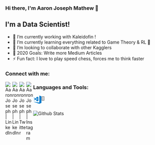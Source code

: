 ### Hi there, I'm Aaron Joseph Mathew 👋

## I'm a Data Scientist!
- 🔭 I’m currently working with Kaleidofin !
- 🌱 I’m currently learning everything related to Game Theory & RL 🤣
- 👯 I’m looking to collaborate with other Kagglers
- 🥅 2020 Goals: Write more Medium Articles
- ⚡ Fun fact: I love to play speed chess, forces me to think faster


### Connect with me:

[<img align="left" alt="AaronJoseph | LinkedIn" width="22px" src="https://cdn.jsdelivr.net/npm/simple-icons@v3/icons/linkedin.svg" />][linkedin]

[<img align="left" alt="AaronJoseph | LinkedIn" width="22px" src="https://cdn.jsdelivr.net/npm/simple-icons@3.4.0/icons/medium.svg" />][medium]

[<img align="left" alt="AaronJoseph | Twitter" width="22px" src="https://cdn.jsdelivr.net/npm/simple-icons@v3/icons/twitter.svg" />][twitter]
[<img align="left" alt="AaronJoseph | Instagram" width="22px" src="https://cdn.jsdelivr.net/npm/simple-icons@v3/icons/instagram.svg" />][instagram]

### Languages and Tools:

[<img align="left" alt="Visual Studio Code" width="26px" src="https://raw.githubusercontent.com/github/explore/80688e429a7d4ef2fca1e82350fe8e3517d3494d/topics/visual-studio-code/visual-studio-code.png"/>]



<br />

<img align="left" alt="Github Stats" src="https://github-readme-stats.vercel.app/api?username=aaronjoseph&show_icons=true&hide_border=true&count_private=true&theme=dracula"/>

[twitter]: https://twitter.com/aaronjosephmath
[instagram]: https://www.instagram.com/aaronjosephmathew/
[linkedin]: https://www.linkedin.com/in/aaron-joseph-mathew-4b425b71/
[medium]: https://medium.com/@aaron_76023/
